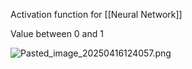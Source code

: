 Activation function for \[\[Neural Network]]

Value between 0 and 1

![Pasted\_image\_20250416124057.png](pasted_image_20250416124057.png)
